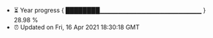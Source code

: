 - ⏳ Year progress { ████████▁▁▁▁▁▁▁▁▁▁▁▁▁▁▁▁▁▁▁▁▁▁ } 28.98 %
- ⏰ Updated on Fri, 16 Apr 2021 18:30:18 GMT

